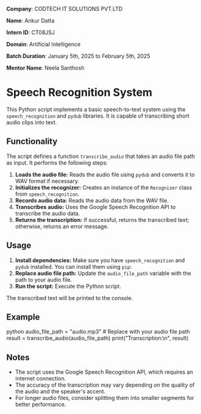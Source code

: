 **Company**: CODTECH IT SOLUTIONS PVT.LTD

**Name**: Ankur Datta

**Intern ID**: CT08JSJ

**Domain**: Artificial Intelligence

**Batch Duration**: January 5th, 2025 to February 5th, 2025

**Mentor Name**: Neela Santhosh 

# Speech Recognition System

This Python script implements a basic speech-to-text system using the `speech_recognition` and `pydub` libraries. It is capable of transcribing short audio clips into text.

## Functionality

The script defines a function `transcribe_audio` that takes an audio file path as input. It performs the following steps:

1. **Loads the audio file:** Reads the audio file using `pydub` and converts it to WAV format if necessary.
2. **Initializes the recognizer:** Creates an instance of the `Recognizer` class from `speech_recognition`.
3. **Records audio data:** Reads the audio data from the WAV file.
4. **Transcribes audio:** Uses the Google Speech Recognition API to transcribe the audio data.
5. **Returns the transcription:** If successful, returns the transcribed text; otherwise, returns an error message.

## Usage

1. **Install dependencies:** Make sure you have `speech_recognition` and `pydub` installed. You can install them using `pip`:
2. **Replace audio file path:** Update the `audio_file_path` variable with the path to your audio file.
3. **Run the script:** Execute the Python script.

The transcribed text will be printed to the console.

## Example
python audio_file_path = "audio.mp3" # Replace with your audio file path result = transcribe_audio(audio_file_path) print("Transcription:\n", result)

## Notes

- The script uses the Google Speech Recognition API, which requires an internet connection.
- The accuracy of the transcription may vary depending on the quality of the audio and the speaker's accent.
- For longer audio files, consider splitting them into smaller segments for better performance.
